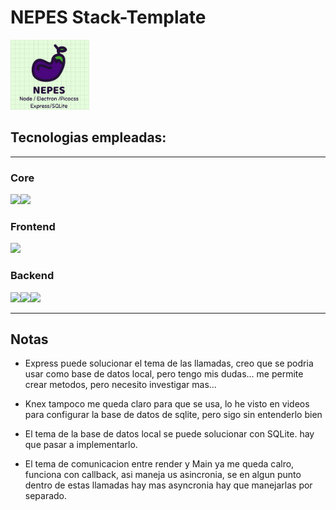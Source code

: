 # NEPES Stack-Template

<img src="./Screenshot_4.png" width="25%">

## Tecnologias empleadas:

---

### Core

<img src="https://victorroblesweb.es/wp-content/uploads/2018/01/nodejs-victorroblesweb.png" width="25%"><img src="https://upload.wikimedia.org/wikipedia/commons/thumb/9/91/Electron_Software_Framework_Logo.svg/800px-Electron_Software_Framework_Logo.svg.png" width="25%">

### Frontend

<img src="https://picocss.com/img/schema.jpg" width="25%">

### Backend

<img src="https://logo.clearbit.com/expressjs.org" width="25%"><img src="https://upload.wikimedia.org/wikipedia/commons/thumb/9/97/Sqlite-square-icon.svg/2048px-Sqlite-square-icon.svg.png" width="25%"><img src="https://logo.clearbit.com/sequelize.org" width="25%">

---

## Notas

- Express puede solucionar el tema de las llamadas, creo que se podria usar como base de datos local, pero tengo mis dudas... me permite crear metodos, pero necesito investigar mas...

- Knex tampoco me queda claro para que se usa, lo he visto en videos para configurar la base de datos de sqlite, pero sigo sin entenderlo bien

- El tema de la base de datos local se puede solucionar con SQLite. hay que pasar a implementarlo.

- El tema de comunicacion entre render y Main ya me queda calro, funciona con callback, asi maneja us asincronia, se en algun punto dentro de estas llamadas hay mas asyncronia hay que manejarlas por separado.
